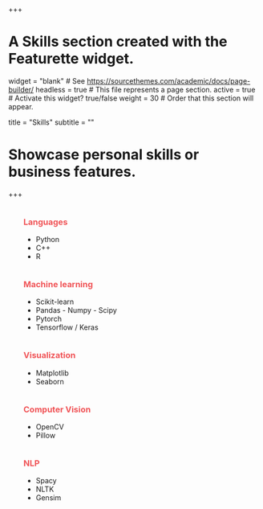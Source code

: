 +++
# A Skills section created with the Featurette widget.
widget = "blank"  # See https://sourcethemes.com/academic/docs/page-builder/
headless = true  # This file represents a page section.
active = true  # Activate this widget? true/false
weight = 30  # Order that this section will appear.

title = "Skills"
subtitle = ""

# Showcase personal skills or business features.

+++

<div class="row"> 
  <div class="column" style="padding: 0 30px;">
    <h3 style="color:#f05457"> Languages </h3>
	<ul style="padding: 0 25px;">
	  <li>Python</li>
	  <li>C++</li>
	  <li>R</li>
	</ul>    
  </div>
  
  <div class="column" style="padding: 0 30px;">
    <h3 style="color:#f05457"> Machine learning </h3>
	<ul style="padding: 0 25px;">
	  <li>Scikit-learn</li>
	  <li>Pandas - Numpy - Scipy</li>
	  <li>Pytorch</li>
	  <li>Tensorflow / Keras</li>
	</ul>    
  </div> 

  <div class="column" style="padding: 0 30px;">
    <h3 style="color:#f05457"> Visualization </h3>
	<ul style="padding: 0 25px;">
	  <li>Matplotlib</li>
	  <li>Seaborn</li>
	</ul>    
  </div> 

  <div class="column" style="padding: 0 30px;">
    <h3 style="color:#f05457"> Computer Vision </h3>
	<ul style="padding: 0 25px;">
	  <li>OpenCV</li>
	  <li>Pillow</li>
	</ul>    
  </div> 

  <div class="column" style="padding: 0 30px;">
    <h3 style="color:#f05457"> NLP </h3>
	<ul style="padding: 0 25px;">
	  <li>Spacy</li>
	  <li>NLTK</li>
	  <li>Gensim</li>
	</ul>    
  </div> 

</div>

